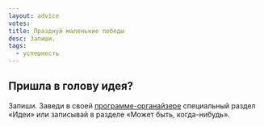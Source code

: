 ```yaml
---
layout: advice
votes:
title: Празднуй маленькие победы
desc: Запиши.
tags:
  - успешность
---
```


## Пришла в голову идея?

 Запиши. Заведи в своей [программе-органайзере](https://to-do.office.com/tasks/) специальный раздел «Идеи» или записывай в разделе «Может быть, когда-нибудь».
